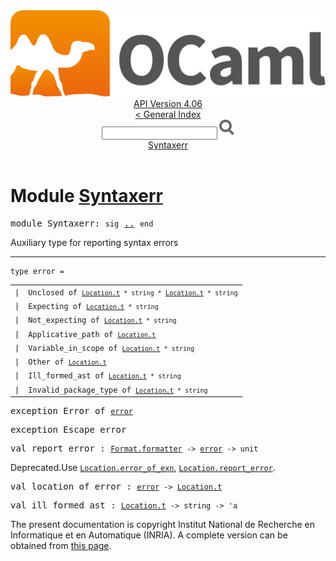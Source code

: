 <!-- ((! set title API !)) ((! set documentation !)) ((! set api !)) ((! set nobreadcrumb !)) -->
<div class="api"><header><nav class="toc brand"><a class="brand" href="https://ocaml.org/"><img src="colour-logo-gray.svg" class="svg" alt="OCaml"></a></nav><nav class="toc"><div class="toc_version"><a href="/docs" id="version-select">API Version 4.06</a></div><a href="index.html">&lt; General Index</a><div class="api_search"><input type="text" name="apisearch" id="api_search" oninput="mySearch(false);" onkeypress="this.oninput();" onclick="this.oninput();" onpaste="this.oninput();">
<img src="search_icon.svg" alt="Search" class="svg" onclick="mySearch(false)"></div>
<div id="search_results"></div><div class="toc_title"><a href="#top">Syntaxerr</a></div><ul></ul></nav></header>

<h1>Module <a href="type_Syntaxerr.html">Syntaxerr</a></h1>

<pre><span id="MODULESyntaxerr"><span class="keyword">module</span> Syntaxerr</span>: <code class="code"><span class="keyword">sig</span></code> <a href="Syntaxerr.html">..</a> <code class="code"><span class="keyword">end</span></code></pre><div class="info module top">
<div class="info-desc">
<p>Auxiliary type for reporting syntax errors</p>
</div>
</div>
<hr width="100%">

<pre><code><span id="TYPEerror"><span class="keyword">type</span> <code class="type"></code>error</span> = </code></pre><table class="typetable">
<tbody><tr>
<td align="left" valign="top">
<code><span class="keyword">|</span></code></td>
<td align="left" valign="top">
<code><span id="TYPEELTerror.Unclosed"><span class="constructor">Unclosed</span></span> <span class="keyword">of</span> <code class="type"><a href="Location.html#TYPEt">Location.t</a> * string * <a href="Location.html#TYPEt">Location.t</a> * string</code></code></td>

</tr>
<tr>
<td align="left" valign="top">
<code><span class="keyword">|</span></code></td>
<td align="left" valign="top">
<code><span id="TYPEELTerror.Expecting"><span class="constructor">Expecting</span></span> <span class="keyword">of</span> <code class="type"><a href="Location.html#TYPEt">Location.t</a> * string</code></code></td>

</tr>
<tr>
<td align="left" valign="top">
<code><span class="keyword">|</span></code></td>
<td align="left" valign="top">
<code><span id="TYPEELTerror.Not_expecting"><span class="constructor">Not_expecting</span></span> <span class="keyword">of</span> <code class="type"><a href="Location.html#TYPEt">Location.t</a> * string</code></code></td>

</tr>
<tr>
<td align="left" valign="top">
<code><span class="keyword">|</span></code></td>
<td align="left" valign="top">
<code><span id="TYPEELTerror.Applicative_path"><span class="constructor">Applicative_path</span></span> <span class="keyword">of</span> <code class="type"><a href="Location.html#TYPEt">Location.t</a></code></code></td>

</tr>
<tr>
<td align="left" valign="top">
<code><span class="keyword">|</span></code></td>
<td align="left" valign="top">
<code><span id="TYPEELTerror.Variable_in_scope"><span class="constructor">Variable_in_scope</span></span> <span class="keyword">of</span> <code class="type"><a href="Location.html#TYPEt">Location.t</a> * string</code></code></td>

</tr>
<tr>
<td align="left" valign="top">
<code><span class="keyword">|</span></code></td>
<td align="left" valign="top">
<code><span id="TYPEELTerror.Other"><span class="constructor">Other</span></span> <span class="keyword">of</span> <code class="type"><a href="Location.html#TYPEt">Location.t</a></code></code></td>

</tr>
<tr>
<td align="left" valign="top">
<code><span class="keyword">|</span></code></td>
<td align="left" valign="top">
<code><span id="TYPEELTerror.Ill_formed_ast"><span class="constructor">Ill_formed_ast</span></span> <span class="keyword">of</span> <code class="type"><a href="Location.html#TYPEt">Location.t</a> * string</code></code></td>

</tr>
<tr>
<td align="left" valign="top">
<code><span class="keyword">|</span></code></td>
<td align="left" valign="top">
<code><span id="TYPEELTerror.Invalid_package_type"><span class="constructor">Invalid_package_type</span></span> <span class="keyword">of</span> <code class="type"><a href="Location.html#TYPEt">Location.t</a> * string</code></code></td>

</tr></tbody></table>



<pre><span id="EXCEPTIONError"><span class="keyword">exception</span> Error</span> <span class="keyword">of</span> <code class="type"><a href="Syntaxerr.html#TYPEerror">error</a></code></pre>

<pre><span id="EXCEPTIONEscape_error"><span class="keyword">exception</span> Escape_error</span></pre>

<pre><span id="VALreport_error"><span class="keyword">val</span> report_error</span> : <code class="type"><a href="Format.html#TYPEformatter">Format.formatter</a> -&gt; <a href="Syntaxerr.html#TYPEerror">error</a> -&gt; unit</code></pre><div class="info ">
<div class="info-deprecated">
<span class="warning">Deprecated.</span>Use <a href="Location.html#VALerror_of_exn"><code class="code"><span class="constructor">Location</span>.error_of_exn</code></a>, <a href="Location.html#VALreport_error"><code class="code"><span class="constructor">Location</span>.report_error</code></a>.</div>
</div>

<pre><span id="VALlocation_of_error"><span class="keyword">val</span> location_of_error</span> : <code class="type"><a href="Syntaxerr.html#TYPEerror">error</a> -&gt; <a href="Location.html#TYPEt">Location.t</a></code></pre>
<pre><span id="VALill_formed_ast"><span class="keyword">val</span> ill_formed_ast</span> : <code class="type"><a href="Location.html#TYPEt">Location.t</a> -&gt; string -&gt; 'a</code></pre><div class="copyright">The present documentation is copyright Institut National de Recherche en Informatique et en Automatique (INRIA). A complete version can be obtained from <a href="http://caml.inria.fr/pub/docs/manual-ocaml/">this page</a>.</div></div>